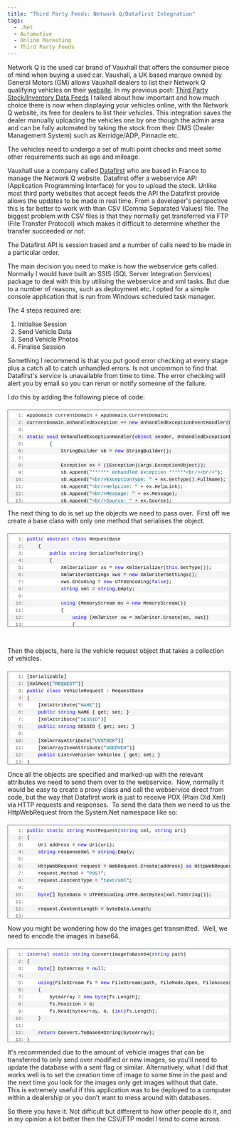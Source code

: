 ```yaml
---
title: "Third Party Feeds: Network Q/Datafirst Integration"
tags:
  - .Net
  - Automotive
  - Online Marketing
  - Third Party Feeds
---
```


Network Q is the used car brand of Vauxhall that offers the consumer piece of mind when buying a used car. Vauxhall, a UK based marque owned by General Motors (GM) allows Vauxhall dealers to list their Network Q qualifying vehicles on their <a href="http://www.networkq.co.uk" target="_blank" title="Network Q website">website</a>. In my previous post: <a href="/third-party-stock-inventory-data-feeds" title="Third Party Stock/Inventory Data Feeds">Third Party Stock/Inventory Data Feeds</a> I talked about how important and how much choice there is now when displaying your vehicles online, with the Network Q website, its free for dealers to list their vehicles. This integration saves the dealer manually uploading the vehicles one by one though the admin area and can be fully automated by taking the stock from their DMS (Dealer Management System) such as Kerridge/ADP, Pinnacle etc. 

The vehicles need to undergo a set of multi point checks and meet some other requirements such as age and mileage. 

Vauxhall use a company called <a href="http://www.datafirst.fr/" target="_blank">Datafirst</a> who are based in France to manage the Network Q website. Datafirst offer a webservice API (Application Programming Interface) for you to upload the stock. Unlike most third party websites that accept feeds the API the Datafirst provide allows the updates to be made in real time. From a developer's perspective this is far better to work with than CSV (Comma Separated Values) file. The biggest problem with CSV files is that they normally get transferred via FTP (File Transfer Protocol) which makes it difficult to determine whether the transfer succeeded or not. 

The Datafirst API is session based and a number of calls need to be made in a particular order. 

The main decision you need to make is how the webservice gets called. Normally I would have built an SSIS (SQL Server Integration Services) package to deal with this by utilising the webservice and xml tasks. But due to a number of reasons, such as deployment etc. I opted for a simple console application that is run from Windows scheduled task manager. 

The 4 steps required are: 

 1. Initialise Session
 2. Send Vehicle Data
 3. Send Vehicle Photos 
 4. Finalise Session

Something I recommend is that you put good error checking at every stage plus a catch all to catch unhandled errors. Is not uncommon to find that Datafirst's service is unavailable from time to time. The error checking will alert you by email so you can rerun or notify someone of the failure. 

I do this by adding the following piece of code: 

<div style="line-height: 12pt; background-color: #f4f4f4; margin: 20px 0px 10px; width: 97.5%; font-family: consolas, 'Courier New', courier, monospace; max-height: 200px; font-size: 8pt; overflow: auto; cursor: text; border: gray 1px solid; padding: 4px">
<div style="line-height: 12pt; background-color: #f4f4f4; width: 100%; font-family: consolas, 'Courier New', courier, monospace; color: black; font-size: 8pt; overflow: visible; border-style: none; padding: 0px">
<pre style="line-height: 12pt; background-color: white; margin: 0em; width: 100%; font-family: consolas, 'Courier New', courier, monospace; color: black; font-size: 8pt; overflow: visible; border-style: none; padding: 0px">
<span style="color: #606060">   1:</span> AppDomain currentDomain = AppDomain.CurrentDomain;
</pre>
<pre style="line-height: 12pt; background-color: #f4f4f4; margin: 0em; width: 100%; font-family: consolas, 'Courier New', courier, monospace; color: black; font-size: 8pt; overflow: visible; border-style: none; padding: 0px">
<span style="color: #606060">   2:</span> currentDomain.UnhandledException += <span style="color: #0000ff">new</span> UnhandledExceptionEventHandler(UnhandledExceptionHandler);
</pre>
<pre style="line-height: 12pt; background-color: white; margin: 0em; width: 100%; font-family: consolas, 'Courier New', courier, monospace; color: black; font-size: 8pt; overflow: visible; border-style: none; padding: 0px">
<span style="color: #606060">   3:</span>&nbsp; 
</pre>
<pre style="line-height: 12pt; background-color: #f4f4f4; margin: 0em; width: 100%; font-family: consolas, 'Courier New', courier, monospace; color: black; font-size: 8pt; overflow: visible; border-style: none; padding: 0px">
<span style="color: #606060">   4:</span> <span style="color: #0000ff">static</span> <span style="color: #0000ff">void</span> UnhandledExceptionHandler(<span style="color: #0000ff">object</span> sender, UnhandledExceptionEventArgs args)
</pre>
<pre style="line-height: 12pt; background-color: white; margin: 0em; width: 100%; font-family: consolas, 'Courier New', courier, monospace; color: black; font-size: 8pt; overflow: visible; border-style: none; padding: 0px">
<span style="color: #606060">   5:</span>         {
</pre>
<pre style="line-height: 12pt; background-color: #f4f4f4; margin: 0em; width: 100%; font-family: consolas, 'Courier New', courier, monospace; color: black; font-size: 8pt; overflow: visible; border-style: none; padding: 0px">
<span style="color: #606060">   6:</span>             StringBuilder sb = <span style="color: #0000ff">new</span> StringBuilder();
</pre>
<pre style="line-height: 12pt; background-color: white; margin: 0em; width: 100%; font-family: consolas, 'Courier New', courier, monospace; color: black; font-size: 8pt; overflow: visible; border-style: none; padding: 0px">
<span style="color: #606060">   7:</span>             
</pre>
<pre style="line-height: 12pt; background-color: #f4f4f4; margin: 0em; width: 100%; font-family: consolas, 'Courier New', courier, monospace; color: black; font-size: 8pt; overflow: visible; border-style: none; padding: 0px">
<span style="color: #606060">   8:</span>             Exception ex = ((Exception)(args.ExceptionObject));
</pre>
<pre style="line-height: 12pt; background-color: white; margin: 0em; width: 100%; font-family: consolas, 'Courier New', courier, monospace; color: black; font-size: 8pt; overflow: visible; border-style: none; padding: 0px">
<span style="color: #606060">   9:</span>             sb.Append(<span style="color: #006080">&quot;****** Unhandled Exception ******&lt;br/&gt;&lt;br/&gt;&quot;</span>);
</pre>
<pre style="line-height: 12pt; background-color: #f4f4f4; margin: 0em; width: 100%; font-family: consolas, 'Courier New', courier, monospace; color: black; font-size: 8pt; overflow: visible; border-style: none; padding: 0px">
<span style="color: #606060">  10:</span>             sb.Append(<span style="color: #006080">&quot;&lt;br/&gt;ExceptionType: &quot;</span> + ex.GetType().FullName);
</pre>
<pre style="line-height: 12pt; background-color: white; margin: 0em; width: 100%; font-family: consolas, 'Courier New', courier, monospace; color: black; font-size: 8pt; overflow: visible; border-style: none; padding: 0px">
<span style="color: #606060">  11:</span>             sb.Append(<span style="color: #006080">&quot;&lt;br/&gt;HelpLine: &quot;</span> + ex.HelpLink);
</pre>
<pre style="line-height: 12pt; background-color: #f4f4f4; margin: 0em; width: 100%; font-family: consolas, 'Courier New', courier, monospace; color: black; font-size: 8pt; overflow: visible; border-style: none; padding: 0px">
<span style="color: #606060">  12:</span>             sb.Append(<span style="color: #006080">&quot;&lt;br/&gt;Message: &quot;</span> + ex.Message);
</pre>
<pre style="line-height: 12pt; background-color: white; margin: 0em; width: 100%; font-family: consolas, 'Courier New', courier, monospace; color: black; font-size: 8pt; overflow: visible; border-style: none; padding: 0px">
<span style="color: #606060">  13:</span>             sb.Append(<span style="color: #006080">&quot;&lt;br/&gt;Source: &quot;</span> + ex.Source);
</pre>
<pre style="line-height: 12pt; background-color: #f4f4f4; margin: 0em; width: 100%; font-family: consolas, 'Courier New', courier, monospace; color: black; font-size: 8pt; overflow: visible; border-style: none; padding: 0px">
<span style="color: #606060">  14:</span>             sb.Append(<span style="color: #006080">&quot;&lt;br/&gt;StackTrace: &quot;</span> + ex.StackTrace);
</pre>
<pre style="line-height: 12pt; background-color: white; margin: 0em; width: 100%; font-family: consolas, 'Courier New', courier, monospace; color: black; font-size: 8pt; overflow: visible; border-style: none; padding: 0px">
<span style="color: #606060">  15:</span>             sb.Append(<span style="color: #006080">&quot;&lt;br/&gt;TargetSite: &quot;</span> + ex.TargetSite);
</pre>
<pre style="line-height: 12pt; background-color: #f4f4f4; margin: 0em; width: 100%; font-family: consolas, 'Courier New', courier, monospace; color: black; font-size: 8pt; overflow: visible; border-style: none; padding: 0px">
<span style="color: #606060">  16:</span>&nbsp; 
</pre>
<pre style="line-height: 12pt; background-color: white; margin: 0em; width: 100%; font-family: consolas, 'Courier New', courier, monospace; color: black; font-size: 8pt; overflow: visible; border-style: none; padding: 0px">
<span style="color: #606060">  17:</span>             Exception ie = ex;
</pre>
<pre style="line-height: 12pt; background-color: #f4f4f4; margin: 0em; width: 100%; font-family: consolas, 'Courier New', courier, monospace; color: black; font-size: 8pt; overflow: visible; border-style: none; padding: 0px">
<span style="color: #606060">  18:</span>             <span style="color: #0000ff">while</span> (!((ex.InnerException == <span style="color: #0000ff">null</span>)))
</pre>
<pre style="line-height: 12pt; background-color: white; margin: 0em; width: 100%; font-family: consolas, 'Courier New', courier, monospace; color: black; font-size: 8pt; overflow: visible; border-style: none; padding: 0px">
<span style="color: #606060">  19:</span>             {
</pre>
<pre style="line-height: 12pt; background-color: #f4f4f4; margin: 0em; width: 100%; font-family: consolas, 'Courier New', courier, monospace; color: black; font-size: 8pt; overflow: visible; border-style: none; padding: 0px">
<span style="color: #606060">  20:</span>                 ie = ie.InnerException;
</pre>
<pre style="line-height: 12pt; background-color: white; margin: 0em; width: 100%; font-family: consolas, 'Courier New', courier, monospace; color: black; font-size: 8pt; overflow: visible; border-style: none; padding: 0px">
<span style="color: #606060">  21:</span>                 sb.Append(<span style="color: #006080">&quot;&lt;br/&gt;&lt;br/&gt;****** Inner Exception ******&lt;br/&gt;&lt;br/&gt;&quot;</span>);
</pre>
<pre style="line-height: 12pt; background-color: #f4f4f4; margin: 0em; width: 100%; font-family: consolas, 'Courier New', courier, monospace; color: black; font-size: 8pt; overflow: visible; border-style: none; padding: 0px">
<span style="color: #606060">  22:</span>                 sb.Append(<span style="color: #006080">&quot;&lt;br/&gt;ExceptionType: &quot;</span> + ie.GetType().Name);
</pre>
<pre style="line-height: 12pt; background-color: white; margin: 0em; width: 100%; font-family: consolas, 'Courier New', courier, monospace; color: black; font-size: 8pt; overflow: visible; border-style: none; padding: 0px">
<span style="color: #606060">  23:</span>                 sb.Append(<span style="color: #006080">&quot;&lt;br/&gt;HelpLine: &quot;</span> + ie.HelpLink);
</pre>
<pre style="line-height: 12pt; background-color: #f4f4f4; margin: 0em; width: 100%; font-family: consolas, 'Courier New', courier, monospace; color: black; font-size: 8pt; overflow: visible; border-style: none; padding: 0px">
<span style="color: #606060">  24:</span>                 sb.Append(<span style="color: #006080">&quot;&lt;br/&gt;Message: &quot;</span> + ie.Message);
</pre>
<pre style="line-height: 12pt; background-color: white; margin: 0em; width: 100%; font-family: consolas, 'Courier New', courier, monospace; color: black; font-size: 8pt; overflow: visible; border-style: none; padding: 0px">
<span style="color: #606060">  25:</span>                 sb.Append(<span style="color: #006080">&quot;&lt;br/&gt;Source: &quot;</span> + ie.Source);
</pre>
<pre style="line-height: 12pt; background-color: #f4f4f4; margin: 0em; width: 100%; font-family: consolas, 'Courier New', courier, monospace; color: black; font-size: 8pt; overflow: visible; border-style: none; padding: 0px">
<span style="color: #606060">  26:</span>                 sb.Append(<span style="color: #006080">&quot;&lt;br/&gt;StackTrace: &quot;</span> + ie.StackTrace);
</pre>
<pre style="line-height: 12pt; background-color: white; margin: 0em; width: 100%; font-family: consolas, 'Courier New', courier, monospace; color: black; font-size: 8pt; overflow: visible; border-style: none; padding: 0px">
<span style="color: #606060">  27:</span>                 sb.Append(<span style="color: #006080">&quot;&lt;br/&gt;TargetSite: &quot;</span> + ie.TargetSite);
</pre>
<pre style="line-height: 12pt; background-color: #f4f4f4; margin: 0em; width: 100%; font-family: consolas, 'Courier New', courier, monospace; color: black; font-size: 8pt; overflow: visible; border-style: none; padding: 0px">
<span style="color: #606060">  28:</span>             }
</pre>
<pre style="line-height: 12pt; background-color: white; margin: 0em; width: 100%; font-family: consolas, 'Courier New', courier, monospace; color: black; font-size: 8pt; overflow: visible; border-style: none; padding: 0px">
<span style="color: #606060">  29:</span>&nbsp; 
</pre>
<pre style="line-height: 12pt; background-color: #f4f4f4; margin: 0em; width: 100%; font-family: consolas, 'Courier New', courier, monospace; color: black; font-size: 8pt; overflow: visible; border-style: none; padding: 0px">
<span style="color: #606060">  30:</span>             Utilities.SendEmail(Utilities.Preferences.ErrorEmails, sb.ToString());
</pre>
<pre style="line-height: 12pt; background-color: white; margin: 0em; width: 100%; font-family: consolas, 'Courier New', courier, monospace; color: black; font-size: 8pt; overflow: visible; border-style: none; padding: 0px">
<span style="color: #606060">  31:</span>         }
</pre>
</div>
</div>
<p>
The next thing to do is set up the objects we need to pass over.&nbsp; First off we create a base class with only one method that serialises the object. 
</p>
<div style="line-height: 12pt; background-color: #f4f4f4; margin: 20px 0px 10px; width: 97.5%; font-family: consolas, 'Courier New', courier, monospace; max-height: 200px; font-size: 8pt; overflow: auto; cursor: text; border: gray 1px solid; padding: 4px">
<div style="line-height: 12pt; background-color: #f4f4f4; width: 100%; font-family: consolas, 'Courier New', courier, monospace; color: black; font-size: 8pt; overflow: visible; border-style: none; padding: 0px">
<pre style="line-height: 12pt; background-color: white; margin: 0em; width: 100%; font-family: consolas, 'Courier New', courier, monospace; color: black; font-size: 8pt; overflow: visible; border-style: none; padding: 0px">
<span style="color: #606060">   1:</span> <span style="color: #0000ff">public</span> <span style="color: #0000ff">abstract</span> <span style="color: #0000ff">class</span> RequestBase
</pre>
<pre style="line-height: 12pt; background-color: #f4f4f4; margin: 0em; width: 100%; font-family: consolas, 'Courier New', courier, monospace; color: black; font-size: 8pt; overflow: visible; border-style: none; padding: 0px">
<span style="color: #606060">   2:</span>     {
</pre>
<pre style="line-height: 12pt; background-color: white; margin: 0em; width: 100%; font-family: consolas, 'Courier New', courier, monospace; color: black; font-size: 8pt; overflow: visible; border-style: none; padding: 0px">
<span style="color: #606060">   3:</span>         <span style="color: #0000ff">public</span> <span style="color: #0000ff">string</span> SerialiseToString()
</pre>
<pre style="line-height: 12pt; background-color: #f4f4f4; margin: 0em; width: 100%; font-family: consolas, 'Courier New', courier, monospace; color: black; font-size: 8pt; overflow: visible; border-style: none; padding: 0px">
<span style="color: #606060">   4:</span>         {
</pre>
<pre style="line-height: 12pt; background-color: white; margin: 0em; width: 100%; font-family: consolas, 'Courier New', courier, monospace; color: black; font-size: 8pt; overflow: visible; border-style: none; padding: 0px">
<span style="color: #606060">   5:</span>             XmlSerializer xs = <span style="color: #0000ff">new</span> XmlSerializer(<span style="color: #0000ff">this</span>.GetType());
</pre>
<pre style="line-height: 12pt; background-color: #f4f4f4; margin: 0em; width: 100%; font-family: consolas, 'Courier New', courier, monospace; color: black; font-size: 8pt; overflow: visible; border-style: none; padding: 0px">
<span style="color: #606060">   6:</span>             XmlWriterSettings xws = <span style="color: #0000ff">new</span> XmlWriterSettings();
</pre>
<pre style="line-height: 12pt; background-color: white; margin: 0em; width: 100%; font-family: consolas, 'Courier New', courier, monospace; color: black; font-size: 8pt; overflow: visible; border-style: none; padding: 0px">
<span style="color: #606060">   7:</span>             xws.Encoding = <span style="color: #0000ff">new</span> UTF8Encoding(<span style="color: #0000ff">false</span>);
</pre>
<pre style="line-height: 12pt; background-color: #f4f4f4; margin: 0em; width: 100%; font-family: consolas, 'Courier New', courier, monospace; color: black; font-size: 8pt; overflow: visible; border-style: none; padding: 0px">
<span style="color: #606060">   8:</span>             <span style="color: #0000ff">string</span> xml = <span style="color: #0000ff">string</span>.Empty;
</pre>
<pre style="line-height: 12pt; background-color: white; margin: 0em; width: 100%; font-family: consolas, 'Courier New', courier, monospace; color: black; font-size: 8pt; overflow: visible; border-style: none; padding: 0px">
<span style="color: #606060">   9:</span>&nbsp; 
</pre>
<pre style="line-height: 12pt; background-color: #f4f4f4; margin: 0em; width: 100%; font-family: consolas, 'Courier New', courier, monospace; color: black; font-size: 8pt; overflow: visible; border-style: none; padding: 0px">
<span style="color: #606060">  10:</span>             <span style="color: #0000ff">using</span> (MemoryStream ms = <span style="color: #0000ff">new</span> MemoryStream())
</pre>
<pre style="line-height: 12pt; background-color: white; margin: 0em; width: 100%; font-family: consolas, 'Courier New', courier, monospace; color: black; font-size: 8pt; overflow: visible; border-style: none; padding: 0px">
<span style="color: #606060">  11:</span>             {
</pre>
<pre style="line-height: 12pt; background-color: #f4f4f4; margin: 0em; width: 100%; font-family: consolas, 'Courier New', courier, monospace; color: black; font-size: 8pt; overflow: visible; border-style: none; padding: 0px">
<span style="color: #606060">  12:</span>                 <span style="color: #0000ff">using</span> (XmlWriter xw = XmlWriter.Create(ms, xws))
</pre>
<pre style="line-height: 12pt; background-color: white; margin: 0em; width: 100%; font-family: consolas, 'Courier New', courier, monospace; color: black; font-size: 8pt; overflow: visible; border-style: none; padding: 0px">
<span style="color: #606060">  13:</span>                 {
</pre>
<pre style="line-height: 12pt; background-color: #f4f4f4; margin: 0em; width: 100%; font-family: consolas, 'Courier New', courier, monospace; color: black; font-size: 8pt; overflow: visible; border-style: none; padding: 0px">
<span style="color: #606060">  14:</span>                     xs.Serialize(xw, <span style="color: #0000ff">this</span>);
</pre>
<pre style="line-height: 12pt; background-color: white; margin: 0em; width: 100%; font-family: consolas, 'Courier New', courier, monospace; color: black; font-size: 8pt; overflow: visible; border-style: none; padding: 0px">
<span style="color: #606060">  15:</span>                     xw.Close();
</pre>
<pre style="line-height: 12pt; background-color: #f4f4f4; margin: 0em; width: 100%; font-family: consolas, 'Courier New', courier, monospace; color: black; font-size: 8pt; overflow: visible; border-style: none; padding: 0px">
<span style="color: #606060">  16:</span>                 }
</pre>
<pre style="line-height: 12pt; background-color: white; margin: 0em; width: 100%; font-family: consolas, 'Courier New', courier, monospace; color: black; font-size: 8pt; overflow: visible; border-style: none; padding: 0px">
<span style="color: #606060">  17:</span>                 xml = Encoding.UTF8.GetString(ms.ToArray());
</pre>
<pre style="line-height: 12pt; background-color: #f4f4f4; margin: 0em; width: 100%; font-family: consolas, 'Courier New', courier, monospace; color: black; font-size: 8pt; overflow: visible; border-style: none; padding: 0px">
<span style="color: #606060">  18:</span>             }
</pre>
<pre style="line-height: 12pt; background-color: white; margin: 0em; width: 100%; font-family: consolas, 'Courier New', courier, monospace; color: black; font-size: 8pt; overflow: visible; border-style: none; padding: 0px">
<span style="color: #606060">  19:</span>&nbsp; 
</pre>
<pre style="line-height: 12pt; background-color: #f4f4f4; margin: 0em; width: 100%; font-family: consolas, 'Courier New', courier, monospace; color: black; font-size: 8pt; overflow: visible; border-style: none; padding: 0px">
<span style="color: #606060">  20:</span>             <span style="color: #0000ff">return</span> xml;
</pre>
<pre style="line-height: 12pt; background-color: white; margin: 0em; width: 100%; font-family: consolas, 'Courier New', courier, monospace; color: black; font-size: 8pt; overflow: visible; border-style: none; padding: 0px">
<span style="color: #606060">  21:</span>         }
</pre>
<pre style="line-height: 12pt; background-color: #f4f4f4; margin: 0em; width: 100%; font-family: consolas, 'Courier New', courier, monospace; color: black; font-size: 8pt; overflow: visible; border-style: none; padding: 0px">
<span style="color: #606060">  22:</span>     }
</pre>
</div>
</div>
<p>
&nbsp;
</p>
<p>
Then the objects, here is the vehicle request object that takes a collection of vehicles. 
</p>
<div style="line-height: 12pt; background-color: #f4f4f4; margin: 20px 0px 10px; width: 97.5%; font-family: consolas, 'Courier New', courier, monospace; max-height: 200px; font-size: 8pt; overflow: auto; cursor: text; border: gray 1px solid; padding: 4px">
<div style="line-height: 12pt; background-color: #f4f4f4; width: 100%; font-family: consolas, 'Courier New', courier, monospace; color: black; font-size: 8pt; overflow: visible; border-style: none; padding: 0px">
<pre style="line-height: 12pt; background-color: white; margin: 0em; width: 100%; font-family: consolas, 'Courier New', courier, monospace; color: black; font-size: 8pt; overflow: visible; border-style: none; padding: 0px">
<span style="color: #606060">   1:</span> [Serializable]
</pre>
<pre style="line-height: 12pt; background-color: #f4f4f4; margin: 0em; width: 100%; font-family: consolas, 'Courier New', courier, monospace; color: black; font-size: 8pt; overflow: visible; border-style: none; padding: 0px">
<span style="color: #606060">   2:</span> [XmlRoot(<span style="color: #006080">&quot;REQUEST&quot;</span>)]
</pre>
<pre style="line-height: 12pt; background-color: white; margin: 0em; width: 100%; font-family: consolas, 'Courier New', courier, monospace; color: black; font-size: 8pt; overflow: visible; border-style: none; padding: 0px">
<span style="color: #606060">   3:</span> <span style="color: #0000ff">public</span> <span style="color: #0000ff">class</span> VehicleRequest : RequestBase
</pre>
<pre style="line-height: 12pt; background-color: #f4f4f4; margin: 0em; width: 100%; font-family: consolas, 'Courier New', courier, monospace; color: black; font-size: 8pt; overflow: visible; border-style: none; padding: 0px">
<span style="color: #606060">   4:</span> {
</pre>
<pre style="line-height: 12pt; background-color: white; margin: 0em; width: 100%; font-family: consolas, 'Courier New', courier, monospace; color: black; font-size: 8pt; overflow: visible; border-style: none; padding: 0px">
<span style="color: #606060">   5:</span>     [XmlAttribute(<span style="color: #006080">&quot;NAME&quot;</span>)]
</pre>
<pre style="line-height: 12pt; background-color: #f4f4f4; margin: 0em; width: 100%; font-family: consolas, 'Courier New', courier, monospace; color: black; font-size: 8pt; overflow: visible; border-style: none; padding: 0px">
<span style="color: #606060">   6:</span>     <span style="color: #0000ff">public</span> <span style="color: #0000ff">string</span> NAME { get; set; }
</pre>
<pre style="line-height: 12pt; background-color: white; margin: 0em; width: 100%; font-family: consolas, 'Courier New', courier, monospace; color: black; font-size: 8pt; overflow: visible; border-style: none; padding: 0px">
<span style="color: #606060">   7:</span>     [XmlAttribute(<span style="color: #006080">&quot;SESSID&quot;</span>)]
</pre>
<pre style="line-height: 12pt; background-color: #f4f4f4; margin: 0em; width: 100%; font-family: consolas, 'Courier New', courier, monospace; color: black; font-size: 8pt; overflow: visible; border-style: none; padding: 0px">
<span style="color: #606060">   8:</span>     <span style="color: #0000ff">public</span> <span style="color: #0000ff">string</span> SESSID { get; set; }
</pre>
<pre style="line-height: 12pt; background-color: white; margin: 0em; width: 100%; font-family: consolas, 'Courier New', courier, monospace; color: black; font-size: 8pt; overflow: visible; border-style: none; padding: 0px">
<span style="color: #606060">   9:</span>&nbsp; 
</pre>
<pre style="line-height: 12pt; background-color: #f4f4f4; margin: 0em; width: 100%; font-family: consolas, 'Courier New', courier, monospace; color: black; font-size: 8pt; overflow: visible; border-style: none; padding: 0px">
<span style="color: #606060">  10:</span>     [XmlArrayAttribute(<span style="color: #006080">&quot;UVSTOCK&quot;</span>)]
</pre>
<pre style="line-height: 12pt; background-color: white; margin: 0em; width: 100%; font-family: consolas, 'Courier New', courier, monospace; color: black; font-size: 8pt; overflow: visible; border-style: none; padding: 0px">
<span style="color: #606060">  11:</span>     [XmlArrayItemAttribute(<span style="color: #006080">&quot;USEDVEH&quot;</span>)]
</pre>
<pre style="line-height: 12pt; background-color: #f4f4f4; margin: 0em; width: 100%; font-family: consolas, 'Courier New', courier, monospace; color: black; font-size: 8pt; overflow: visible; border-style: none; padding: 0px">
<span style="color: #606060">  12:</span>     <span style="color: #0000ff">public</span> List&lt;Vehicle&gt; Vehicles { get; set; }  
</pre>
<pre style="line-height: 12pt; background-color: white; margin: 0em; width: 100%; font-family: consolas, 'Courier New', courier, monospace; color: black; font-size: 8pt; overflow: visible; border-style: none; padding: 0px">
<span style="color: #606060">  13:</span> }
</pre>
</div>
</div>
<p>
Once all the objects are specified and marked-up with the relevant attributes we need to send them over to the webservice.&nbsp; Now, normally it would be easy to create a proxy class and call the webservice direct from code, but the way that Datafirst work is just to receive POX (Plain Old Xml) via HTTP requests and responses.&nbsp; To send the data then we need to us the HttpWebRequest from the System.Net namespace like so: 
</p>
<div style="line-height: 12pt; background-color: #f4f4f4; margin: 20px 0px 10px; width: 97.5%; font-family: consolas, 'Courier New', courier, monospace; max-height: 200px; font-size: 8pt; overflow: auto; cursor: text; border: gray 1px solid; padding: 4px">
<div style="line-height: 12pt; background-color: #f4f4f4; width: 100%; font-family: consolas, 'Courier New', courier, monospace; color: black; font-size: 8pt; overflow: visible; border-style: none; padding: 0px">
<pre style="line-height: 12pt; background-color: white; margin: 0em; width: 100%; font-family: consolas, 'Courier New', courier, monospace; color: black; font-size: 8pt; overflow: visible; border-style: none; padding: 0px">
<span style="color: #606060">   1:</span> <span style="color: #0000ff">public</span> <span style="color: #0000ff">static</span> <span style="color: #0000ff">string</span> PostRequest(<span style="color: #0000ff">string</span> xml, <span style="color: #0000ff">string</span> uri)
</pre>
<pre style="line-height: 12pt; background-color: #f4f4f4; margin: 0em; width: 100%; font-family: consolas, 'Courier New', courier, monospace; color: black; font-size: 8pt; overflow: visible; border-style: none; padding: 0px">
<span style="color: #606060">   2:</span> {
</pre>
<pre style="line-height: 12pt; background-color: white; margin: 0em; width: 100%; font-family: consolas, 'Courier New', courier, monospace; color: black; font-size: 8pt; overflow: visible; border-style: none; padding: 0px">
<span style="color: #606060">   3:</span>     Uri address = <span style="color: #0000ff">new</span> Uri(uri);
</pre>
<pre style="line-height: 12pt; background-color: #f4f4f4; margin: 0em; width: 100%; font-family: consolas, 'Courier New', courier, monospace; color: black; font-size: 8pt; overflow: visible; border-style: none; padding: 0px">
<span style="color: #606060">   4:</span>     <span style="color: #0000ff">string</span> responseXml = <span style="color: #0000ff">string</span>.Empty;
</pre>
<pre style="line-height: 12pt; background-color: white; margin: 0em; width: 100%; font-family: consolas, 'Courier New', courier, monospace; color: black; font-size: 8pt; overflow: visible; border-style: none; padding: 0px">
<span style="color: #606060">   5:</span>&nbsp; 
</pre>
<pre style="line-height: 12pt; background-color: #f4f4f4; margin: 0em; width: 100%; font-family: consolas, 'Courier New', courier, monospace; color: black; font-size: 8pt; overflow: visible; border-style: none; padding: 0px">
<span style="color: #606060">   6:</span>     HttpWebRequest request = WebRequest.Create(address) <span style="color: #0000ff">as</span> HttpWebRequest;
</pre>
<pre style="line-height: 12pt; background-color: white; margin: 0em; width: 100%; font-family: consolas, 'Courier New', courier, monospace; color: black; font-size: 8pt; overflow: visible; border-style: none; padding: 0px">
<span style="color: #606060">   7:</span>     request.Method = <span style="color: #006080">&quot;POST&quot;</span>;
</pre>
<pre style="line-height: 12pt; background-color: #f4f4f4; margin: 0em; width: 100%; font-family: consolas, 'Courier New', courier, monospace; color: black; font-size: 8pt; overflow: visible; border-style: none; padding: 0px">
<span style="color: #606060">   8:</span>     request.ContentType = <span style="color: #006080">&quot;text/xml&quot;</span>;
</pre>
<pre style="line-height: 12pt; background-color: white; margin: 0em; width: 100%; font-family: consolas, 'Courier New', courier, monospace; color: black; font-size: 8pt; overflow: visible; border-style: none; padding: 0px">
<span style="color: #606060">   9:</span>&nbsp; 
</pre>
<pre style="line-height: 12pt; background-color: #f4f4f4; margin: 0em; width: 100%; font-family: consolas, 'Courier New', courier, monospace; color: black; font-size: 8pt; overflow: visible; border-style: none; padding: 0px">
<span style="color: #606060">  10:</span>     <span style="color: #0000ff">byte</span>[] byteData = UTF8Encoding.UTF8.GetBytes(xml.ToString());
</pre>
<pre style="line-height: 12pt; background-color: white; margin: 0em; width: 100%; font-family: consolas, 'Courier New', courier, monospace; color: black; font-size: 8pt; overflow: visible; border-style: none; padding: 0px">
<span style="color: #606060">  11:</span>&nbsp; 
</pre>
<pre style="line-height: 12pt; background-color: #f4f4f4; margin: 0em; width: 100%; font-family: consolas, 'Courier New', courier, monospace; color: black; font-size: 8pt; overflow: visible; border-style: none; padding: 0px">
<span style="color: #606060">  12:</span>     request.ContentLength = byteData.Length;
</pre>
<pre style="line-height: 12pt; background-color: white; margin: 0em; width: 100%; font-family: consolas, 'Courier New', courier, monospace; color: black; font-size: 8pt; overflow: visible; border-style: none; padding: 0px">
<span style="color: #606060">  13:</span>  
</pre>
<pre style="line-height: 12pt; background-color: #f4f4f4; margin: 0em; width: 100%; font-family: consolas, 'Courier New', courier, monospace; color: black; font-size: 8pt; overflow: visible; border-style: none; padding: 0px">
<span style="color: #606060">  14:</span>     <span style="color: #0000ff">using</span> (Stream postStream = request.GetRequestStream())
</pre>
<pre style="line-height: 12pt; background-color: white; margin: 0em; width: 100%; font-family: consolas, 'Courier New', courier, monospace; color: black; font-size: 8pt; overflow: visible; border-style: none; padding: 0px">
<span style="color: #606060">  15:</span>     {
</pre>
<pre style="line-height: 12pt; background-color: #f4f4f4; margin: 0em; width: 100%; font-family: consolas, 'Courier New', courier, monospace; color: black; font-size: 8pt; overflow: visible; border-style: none; padding: 0px">
<span style="color: #606060">  16:</span>         postStream.Write(byteData, 0, byteData.Length);
</pre>
<pre style="line-height: 12pt; background-color: white; margin: 0em; width: 100%; font-family: consolas, 'Courier New', courier, monospace; color: black; font-size: 8pt; overflow: visible; border-style: none; padding: 0px">
<span style="color: #606060">  17:</span>     }
</pre>
<pre style="line-height: 12pt; background-color: #f4f4f4; margin: 0em; width: 100%; font-family: consolas, 'Courier New', courier, monospace; color: black; font-size: 8pt; overflow: visible; border-style: none; padding: 0px">
<span style="color: #606060">  18:</span>&nbsp; 
</pre>
<pre style="line-height: 12pt; background-color: white; margin: 0em; width: 100%; font-family: consolas, 'Courier New', courier, monospace; color: black; font-size: 8pt; overflow: visible; border-style: none; padding: 0px">
<span style="color: #606060">  19:</span>     <span style="color: #008000">// Get response   </span>
</pre>
<pre style="line-height: 12pt; background-color: #f4f4f4; margin: 0em; width: 100%; font-family: consolas, 'Courier New', courier, monospace; color: black; font-size: 8pt; overflow: visible; border-style: none; padding: 0px">
<span style="color: #606060">  20:</span>     <span style="color: #0000ff">using</span> (HttpWebResponse response = request.GetResponse() <span style="color: #0000ff">as</span> HttpWebResponse)
</pre>
<pre style="line-height: 12pt; background-color: white; margin: 0em; width: 100%; font-family: consolas, 'Courier New', courier, monospace; color: black; font-size: 8pt; overflow: visible; border-style: none; padding: 0px">
<span style="color: #606060">  21:</span>     {
</pre>
<pre style="line-height: 12pt; background-color: #f4f4f4; margin: 0em; width: 100%; font-family: consolas, 'Courier New', courier, monospace; color: black; font-size: 8pt; overflow: visible; border-style: none; padding: 0px">
<span style="color: #606060">  22:</span>         StreamReader reader = <span style="color: #0000ff">new</span> StreamReader(response.GetResponseStream());
</pre>
<pre style="line-height: 12pt; background-color: white; margin: 0em; width: 100%; font-family: consolas, 'Courier New', courier, monospace; color: black; font-size: 8pt; overflow: visible; border-style: none; padding: 0px">
<span style="color: #606060">  23:</span>         responseXml = reader.ReadToEnd();
</pre>
<pre style="line-height: 12pt; background-color: #f4f4f4; margin: 0em; width: 100%; font-family: consolas, 'Courier New', courier, monospace; color: black; font-size: 8pt; overflow: visible; border-style: none; padding: 0px">
<span style="color: #606060">  24:</span>     }
</pre>
<pre style="line-height: 12pt; background-color: white; margin: 0em; width: 100%; font-family: consolas, 'Courier New', courier, monospace; color: black; font-size: 8pt; overflow: visible; border-style: none; padding: 0px">
<span style="color: #606060">  25:</span>     UpdateSession(responseXml);
</pre>
<pre style="line-height: 12pt; background-color: #f4f4f4; margin: 0em; width: 100%; font-family: consolas, 'Courier New', courier, monospace; color: black; font-size: 8pt; overflow: visible; border-style: none; padding: 0px">
<span style="color: #606060">  26:</span>&nbsp; 
</pre>
<pre style="line-height: 12pt; background-color: white; margin: 0em; width: 100%; font-family: consolas, 'Courier New', courier, monospace; color: black; font-size: 8pt; overflow: visible; border-style: none; padding: 0px">
<span style="color: #606060">  27:</span>     <span style="color: #0000ff">return</span> responseXml;
</pre>
<pre style="line-height: 12pt; background-color: #f4f4f4; margin: 0em; width: 100%; font-family: consolas, 'Courier New', courier, monospace; color: black; font-size: 8pt; overflow: visible; border-style: none; padding: 0px">
<span style="color: #606060">  28:</span> }
</pre>
</div>
</div>
<p>
Now you might be wondering how do the images get transmitted.&nbsp; Well, we need to encode the images in base64. 
</p>
<div style="line-height: 12pt; background-color: #f4f4f4; margin: 20px 0px 10px; width: 97.5%; font-family: consolas, 'Courier New', courier, monospace; max-height: 200px; font-size: 8pt; overflow: auto; cursor: text; border: gray 1px solid; padding: 4px">
<div style="line-height: 12pt; background-color: #f4f4f4; width: 100%; font-family: consolas, 'Courier New', courier, monospace; color: black; font-size: 8pt; overflow: visible; border-style: none; padding: 0px">
<pre style="line-height: 12pt; background-color: white; margin: 0em; width: 100%; font-family: consolas, 'Courier New', courier, monospace; color: black; font-size: 8pt; overflow: visible; border-style: none; padding: 0px">
<span style="color: #606060">   1:</span> <span style="color: #0000ff">internal</span> <span style="color: #0000ff">static</span> <span style="color: #0000ff">string</span> ConvertImageToBase64(<span style="color: #0000ff">string</span> path)
</pre>
<pre style="line-height: 12pt; background-color: #f4f4f4; margin: 0em; width: 100%; font-family: consolas, 'Courier New', courier, monospace; color: black; font-size: 8pt; overflow: visible; border-style: none; padding: 0px">
<span style="color: #606060">   2:</span> {
</pre>
<pre style="line-height: 12pt; background-color: white; margin: 0em; width: 100%; font-family: consolas, 'Courier New', courier, monospace; color: black; font-size: 8pt; overflow: visible; border-style: none; padding: 0px">
<span style="color: #606060">   3:</span>     <span style="color: #0000ff">byte</span>[] byteArray = <span style="color: #0000ff">null</span>;
</pre>
<pre style="line-height: 12pt; background-color: #f4f4f4; margin: 0em; width: 100%; font-family: consolas, 'Courier New', courier, monospace; color: black; font-size: 8pt; overflow: visible; border-style: none; padding: 0px">
<span style="color: #606060">   4:</span>&nbsp; 
</pre>
<pre style="line-height: 12pt; background-color: white; margin: 0em; width: 100%; font-family: consolas, 'Courier New', courier, monospace; color: black; font-size: 8pt; overflow: visible; border-style: none; padding: 0px">
<span style="color: #606060">   5:</span>     <span style="color: #0000ff">using</span>(FileStream fs = <span style="color: #0000ff">new</span> FileStream(path, FileMode.Open, FileAccess.Read))
</pre>
<pre style="line-height: 12pt; background-color: #f4f4f4; margin: 0em; width: 100%; font-family: consolas, 'Courier New', courier, monospace; color: black; font-size: 8pt; overflow: visible; border-style: none; padding: 0px">
<span style="color: #606060">   6:</span>     {
</pre>
<pre style="line-height: 12pt; background-color: white; margin: 0em; width: 100%; font-family: consolas, 'Courier New', courier, monospace; color: black; font-size: 8pt; overflow: visible; border-style: none; padding: 0px">
<span style="color: #606060">   7:</span>         byteArray = <span style="color: #0000ff">new</span> <span style="color: #0000ff">byte</span>[fs.Length];
</pre>
<pre style="line-height: 12pt; background-color: #f4f4f4; margin: 0em; width: 100%; font-family: consolas, 'Courier New', courier, monospace; color: black; font-size: 8pt; overflow: visible; border-style: none; padding: 0px">
<span style="color: #606060">   8:</span>         fs.Position = 0;
</pre>
<pre style="line-height: 12pt; background-color: white; margin: 0em; width: 100%; font-family: consolas, 'Courier New', courier, monospace; color: black; font-size: 8pt; overflow: visible; border-style: none; padding: 0px">
<span style="color: #606060">   9:</span>         fs.Read(byteArray, 0, (<span style="color: #0000ff">int</span>)fs.Length);
</pre>
<pre style="line-height: 12pt; background-color: #f4f4f4; margin: 0em; width: 100%; font-family: consolas, 'Courier New', courier, monospace; color: black; font-size: 8pt; overflow: visible; border-style: none; padding: 0px">
<span style="color: #606060">  10:</span>     }
</pre>
<pre style="line-height: 12pt; background-color: white; margin: 0em; width: 100%; font-family: consolas, 'Courier New', courier, monospace; color: black; font-size: 8pt; overflow: visible; border-style: none; padding: 0px">
<span style="color: #606060">  11:</span>&nbsp; 
</pre>
<pre style="line-height: 12pt; background-color: #f4f4f4; margin: 0em; width: 100%; font-family: consolas, 'Courier New', courier, monospace; color: black; font-size: 8pt; overflow: visible; border-style: none; padding: 0px">
<span style="color: #606060">  12:</span>     <span style="color: #0000ff">return</span> Convert.ToBase64String(byteArray);
</pre>
<pre style="line-height: 12pt; background-color: white; margin: 0em; width: 100%; font-family: consolas, 'Courier New', courier, monospace; color: black; font-size: 8pt; overflow: visible; border-style: none; padding: 0px">
<span style="color: #606060">  13:</span> }
</pre>
</div>
</div>


It's recommended due to the amount of vehicle images that can be transferred to only send over modified or new images, so you'll need to update the database with a sent flag or similar. Alternatively, what I did that works well is to set the creation time of image to some time in the past and the next time you look for the images only get images without that date.&nbsp; This is extremely useful if this application was to be deployed to a computer within a dealership or you don&rsquo;t want to mess around with databases. 

So there you have it. Not difficult but different to how other people do it, and in my opinion a lot better then the CSV/FTP model I tend to come across. 
  